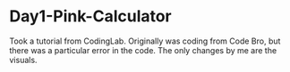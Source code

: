 # Day1-Pink-Calculator

Took a tutorial from CodingLab. Originally was coding from Code Bro, but there was a particular error in the code.
The only changes by me are the visuals.
